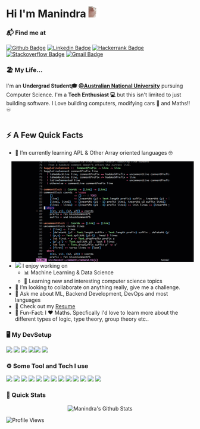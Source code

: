 <h1>Hi I'm Manindra <img height="30px" src="assets/catjam.gif"></h1>
</h1>

### 📬 Find me at
[![Github Badge](http://img.shields.io/badge/-Github-black?style=flat-square&logo=github&link=https://github.com/ManindraDeMel)](https://github.com/ManindraDeMel) 
[![Linkedin Badge](https://img.shields.io/badge/-LinkedIn-blue?style=flat-square&logo=Linkedin&logoColor=white&link=https://www.linkedin.com/in/manindra-de-mel-413a79160/)](https://www.linkedin.com/in/manindra-de-mel-413a79160/)
[![Hackerrank Badge](https://img.shields.io/badge/-Hackerrank-2EC866?style=flat-square&logo=HackerRank&logoColor=white&https://www.hackerrank.com/manindrademel)](https://www.hackerrank.com/manindrademel)
[![Stackoverflow Badge](https://img.shields.io/badge/-Stack%20overflow-FE7A16?style=flat-square&logo=stack-overflow&logoColor=white&link=https://stackoverflow.com/users/15016938/manindra-de-mel)](https://stackoverflow.com/users/15016938/manindra-de-mel)
[![Gmail Badge](https://img.shields.io/badge/-Gmail-d14836?style=flat-square&logo=Gmail&logoColor=white&link=mailto:manindra.demel4@gmail.com)](manindra.demel4@gmail.com)


### 🏖️ My Life... 
I'm an **Undergrad Student🎓 [@Australian National University](https://www.anu.edu.au/)** pursuing Computer Science. I'm a **Tech Enthusiast 💻** but this isn't limited to just building software. I Love building computers, modifying cars 🚗 and Maths!! ♾️ <br/><br/>




## ⚡️ A Few Quick Facts
- 🌱 I’m currently learning APL & Other Array oriented languages 🤓
<img width="490" height="270" src="assets/haskell-line-comment-block.gif" align=right>

- <img src="https://media.giphy.com/media/WUlplcMpOCEmTGBtBW/giphy.gif" width="30">  I enjoy working on
  - 📊 Machine Learning & Data Science
  - 📐 Learning new and interesting computer science topics
- 👯 I’m looking to collaborate on anything really, give me a challenge.
- 💬 Ask me about ML, Backend Development, DevOps and most languages 
- 📙 Check out my [Resume](https://www.linkedin.com/in/manindra-de-mel-413a79160/)
- 🎉 Fun-Fact: I ❤️ Maths. Specfically I'd love to learn more about the different types of logic, type theory, group theory etc..

  
### 🖥️ My DevSetup
<img src="https://img.shields.io/badge/Windows-0078D6?style=for-the-badge&logo=windows&logoColor=white"> <img src="https://img.shields.io/badge/Google%20Chrome-4285F4?style=for-the-badge&logo=GoogleChrome&logoColor=white"> <img src="https://img.shields.io/badge/Visual%20Studio%20Code-0078d7.svg?style=for-the-badge&logo=visual-studio-code&logoColor=white"> <img src="https://img.shields.io/badge/shell_script-%23121011.svg?style=for-the-badge&logo=gnu-bash&logoColor=white"><img src="https://img.shields.io/badge/Ubuntu-E95420?style=for-the-badge&logo=ubuntu&logoColor=white"> <img src="https://img.shields.io/badge/NeoVim-%2357A143.svg?&style=for-the-badge&logo=neovim&logoColor=white">

### ⚙️ Some Tool and Tech I use
<code><img height="30" src="https://cdn-icons-png.flaticon.com/512/5968/5968282.png"></code>
<code><img height="30" src="https://w7.pngwing.com/pngs/46/626/png-transparent-c-logo-the-c-programming-language-computer-icons-computer-programming-source-code-programming-miscellaneous-template-blue.png"></code>
<code><img height="30" src="https://cdn-icons-png.flaticon.com/512/5968/5968259.png"></code>
<code><img height="30" src="https://www.clipartmax.com/png/middle/279-2791029_python-icon-python-logo.png"></code>
<code><img height="30" src="https://e7.pngegg.com/pngimages/759/987/png-clipart-php-computer-icons-web-development-logo-icon-text-trademark.png"></code>
<code><img height="30" src="https://encrypted-tbn0.gstatic.com/images?q=tbn:ANd9GcTcixH8DuHU4wthKK7RT2B75rE2Qrv9uVz4IHEqG86oXrPxLyuU5aIr39OObwlD1TSs1io&usqp=CAU"></code>
<code><img height="30" src="https://cdn-icons-png.flaticon.com/512/732/732212.png"></code> 
<code><img height="30" src="https://cdn-icons-png.flaticon.com/512/5968/5968292.png"></code>
<code><img height="30" src="https://cdn.iconscout.com/icon/free/png-256/prolog-458170.png"></code>
<code><img height="30" src="https://upload.wikimedia.org/wikipedia/commons/thumb/b/b6/APL_%28programming_language%29_logo.svg/1200px-APL_%28programming_language%29_logo.svg.png"></code> 
<code><img height="30" src="https://upload.wikimedia.org/wikipedia/commons/4/4f/Csharp_Logo.png"></code> 
<code><img height="30" src="https://encrypted-tbn0.gstatic.com/images?q=tbn:ANd9GcQZccoVMr_3wsUQyCaVWV5joh5dz6_1o_M07rT88Vg&s"></code> 
<code><img height="30" src="https://cdn2.iconfinder.com/data/icons/amazon-aws-stencils/100/Non-Service_Specific_copy__AWS_Cloud-512.png"></code> 

### 🚀 Quick Stats
<p align="center">
<img width="450" align="center" src="https://github-readme-stats.vercel.app/api?username=ManindraDeMel" alt="Manindra's Github Stats" />


![Profile Views](https://komarev.com/ghpvc/?username=ManindraDeMel)

